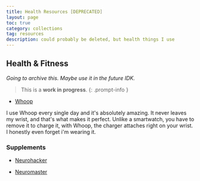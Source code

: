 ```yaml
---
title: Health Resources [DEPRECATED]
layout: page
toc: true
category: collections
tag: resources
description: could probably be deleted, but health things I use
---
```


## Health & Fitness

*Going to archive this. Maybe use it in the future IDK.*

> This is a **work in progress**.
{: .prompt-info }

- [Whoop](https://whoop.com)

I use Whoop every single day and it's absolutely amazing. It never leaves my wrist, and that's what makes it perfect. Unlike a smartwatch, you have to remove it to charge it, with Whoop, the charger attaches right on your wrist. I honestly even forget i'm wearing it.

### Supplements

- [Neurohacker](https://neurohacker.com/)

- [Neuromaster](https://shop.bulletproof.com/products/energy-focus)


